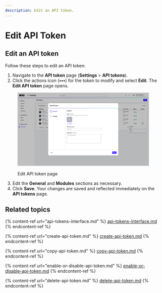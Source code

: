 ```yaml
---
description: Edit an API token.
---
```


# Edit API Token

## Edit an API token

Follow these steps to edit an API token:

1. Navigate to the **API token** page (**Settings** > **API tokens**).
2. Click the actions icon (**•••**) for the token to modify and select **Edit**. The **Edit API token** page opens.&#x20;

<figure><img src="../../../.gitbook/assets/image (897).png" alt=""><figcaption><p>Edit API token page</p></figcaption></figure>

3. Edit the **General** and **Modules** sections as necessary.
4. Click **Save**. Your changes are saved and reflected immediately on the **API tokens** page.

## Related topics

{% content-ref url="api-tokens-interface.md" %}
[api-tokens-interface.md](api-tokens-interface.md)
{% endcontent-ref %}

{% content-ref url="create-api-token.md" %}
[create-api-token.md](create-api-token.md)
{% endcontent-ref %}

{% content-ref url="copy-api-token.md" %}
[copy-api-token.md](copy-api-token.md)
{% endcontent-ref %}

{% content-ref url="enable-or-disable-api-token.md" %}
[enable-or-disable-api-token.md](enable-or-disable-api-token.md)
{% endcontent-ref %}

{% content-ref url="delete-api-token.md" %}
[delete-api-token.md](delete-api-token.md)
{% endcontent-ref %}
